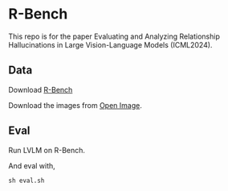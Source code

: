 # R-Bench
This repo is for the paper Evaluating and Analyzing Relationship Hallucinations in Large Vision-Language Models (ICML2024).

## Data
Download [R-Bench](https://drive.google.com/file/d/1MIFFhFWIMbk44yQGAxvd_0dM1dAnYEmu/view?usp=sharing)

Download the images from [Open Image](https://storage.googleapis.com/openimages/web/download_v7.html).

## Eval
Run LVLM on R-Bench.

And eval with,
```
sh eval.sh
```
